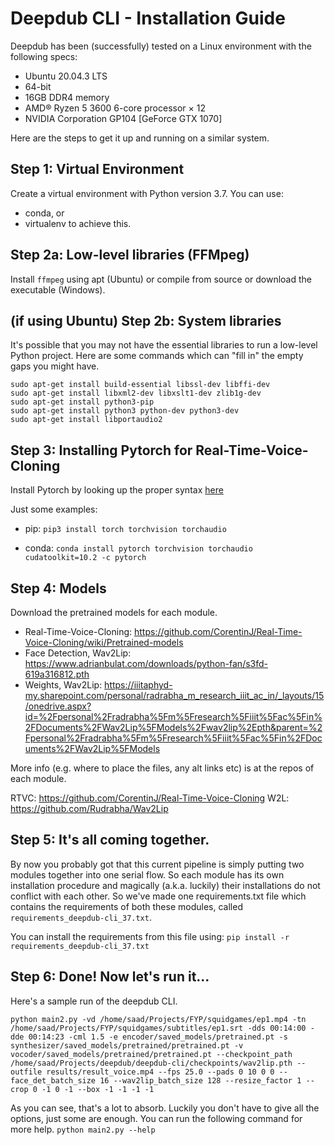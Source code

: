 # Deepdub CLI - Installation Guide
Deepdub has been (successfully) tested on a Linux environment with the following specs:
- Ubuntu 20.04.3 LTS
- 64-bit
- 16GB DDR4 memory
- AMD® Ryzen 5 3600 6-core processor × 12
- NVIDIA Corporation GP104 [GeForce GTX 1070]


Here are the steps to get it up and running on a similar system.

## Step 1: Virtual Environment
Create a virtual environment with Python version 3.7. 
You can use:
- conda, or 
- virtualenv 
to achieve this.

## Step 2a: Low-level libraries (FFMpeg)
Install ```ffmpeg``` using apt (Ubuntu) or compile from source or download the executable (Windows).

## (if using Ubuntu) Step 2b: System libraries
It's possible that you may not have the essential libraries to run a low-level Python project.
Here are some commands which can "fill in" the empty gaps you might have.

```
sudo apt-get install build-essential libssl-dev libffi-dev
sudo apt-get install libxml2-dev libxslt1-dev zlib1g-dev 
sudo apt-get install python3-pip
sudo apt-get install python3 python-dev python3-dev
sudo apt-get install libportaudio2
```

## Step 3: Installing Pytorch for Real-Time-Voice-Cloning
Install Pytorch by looking up the proper syntax [here](https://pytorch.org/get-started/locally/)

Just some examples:
- pip:
```pip3 install torch torchvision torchaudio```

- conda:
```conda install pytorch torchvision torchaudio cudatoolkit=10.2 -c pytorch```

## Step 4: Models
Download the pretrained models for each module.

- Real-Time-Voice-Cloning: https://github.com/CorentinJ/Real-Time-Voice-Cloning/wiki/Pretrained-models
- Face Detection, Wav2Lip: https://www.adrianbulat.com/downloads/python-fan/s3fd-619a316812.pth
- Weights, Wav2Lip: https://iiitaphyd-my.sharepoint.com/personal/radrabha_m_research_iiit_ac_in/_layouts/15/onedrive.aspx?id=%2Fpersonal%2Fradrabha%5Fm%5Fresearch%5Fiiit%5Fac%5Fin%2FDocuments%2FWav2Lip%5FModels%2Fwav2lip%2Epth&parent=%2Fpersonal%2Fradrabha%5Fm%5Fresearch%5Fiiit%5Fac%5Fin%2FDocuments%2FWav2Lip%5FModels


More info (e.g. where to place the files, any alt links etc) is at the repos of each module.

RTVC: https://github.com/CorentinJ/Real-Time-Voice-Cloning 
W2L:  https://github.com/Rudrabha/Wav2Lip


## Step 5: It's all coming together.
By now you probably got that this current pipeline is simply putting two modules together into one serial flow. So each module has its own installation procedure and magically (a.k.a. luckily) their installations do not conflict with each other. So we've made one requirements.txt file which contains the requirements of both these modules, called ```requirements_deepdub-cli_37.txt```. 

You can install the requirements from this file using:
```pip install -r requirements_deepdub-cli_37.txt```


## Step 6: Done! Now let's run it...
Here's a sample run of the deepdub CLI.
```
python main2.py -vd /home/saad/Projects/FYP/squidgames/ep1.mp4 -tn /home/saad/Projects/FYP/squidgames/subtitles/ep1.srt -dds 00:14:00 -dde 00:14:23 -cml 1.5 -e encoder/saved_models/pretrained.pt -s synthesizer/saved_models/pretrained/pretrained.pt -v vocoder/saved_models/pretrained/pretrained.pt --checkpoint_path /home/saad/Projects/deepdub/deepdub-cli/checkpoints/wav2lip.pth --outfile results/result_voice.mp4 --fps 25.0 --pads 0 10 0 0 --face_det_batch_size 16 --wav2lip_batch_size 128 --resize_factor 1 --crop 0 -1 0 -1 --box -1 -1 -1 -1
```

As you can see, that's a lot to absorb. Luckily you don't have to give all the options, just some are enough. You can run the following command for more help.
```python main2.py --help```


